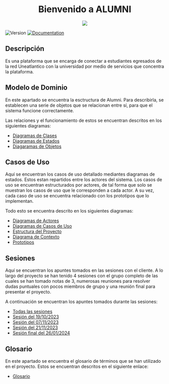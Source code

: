 <h1 align="center">Bienvenido a ALUMNI </h1>
<div align="center">
  <image src="./Imágenes/Logo.png" align="center">
</div>
<p>
  <img alt="Version" src="https://img.shields.io/badge/version-1.0-blue.svg?cacheSeconds=2592000" />
  <a href="empty" target="_blank">
    <img alt="Documentation" src="https://img.shields.io/badge/documentation-yes-brightgreen.svg" />
  </a>
</p>

## Descripción

Es una plataforma que se encarga de conectar a estudiantes egresados de la red Uneatlantico con la universidad por medio de servicios que concentra la plataforma.

## Modelo de Dominio
  En este apartado se encuentra la esctructura de Alumni. Para describirla, se establecen una serie de objetos que se relacionan entre sí, para que el sistema funcione correctamente. 
  
  Las relaciones y el funcionamiento de estos se encuentran descritos en los siguientes diagramas:

  - [Diagramas de Clases](/Modelo_de_Dominio/Diagramas_de_Clases/)
  - [Diagramas de Estados](/Modelo_de_Dominio/Diagramas_de_Estado/)
  - [Diagaramas de Objetos](/Modelo_de_Dominio/Diagramas_de_Objetos/)

## Casos de Uso

  Aquí se encuentran los casos de uso detallado mediantes diagramas de estados. Estos estan repartidos entre los actores del sistema. Los casos de uso se encuentran estructurados por actores, de tal forma que solo se muestran los casos de uso que le corresponden a cada actor. A su vez, cada caso de uso se encuentra relacionado con los prototipos que lo implementan. 
  
  Todo esto se encuentra descrito en los siguientes diagramas:

  - [Diagramas de Actores](/Caso_de_Uso/Actores/)
  - [Diagramas de Casos de Uso](/Caso_de_Uso/Casos_de_Uso/)
  - [Estructura del Proyecto](/Caso_de_Uso/Estructura/)
  - [Diagrama de Contexto](/Caso_de_Uso/Contexto/)
  - [Prototipos](/Caso_de_Uso/Prototipos/)

## Sesiones

  Aquí se encuentran los apuntes tomados en las sesiones con el cliente. A lo largo del proyecto se han tenido 4 sesiones con el grupo completo de las cuales se han tomado notas de 3, numerosas reuniones para resolver dudas puntuales con pocos miembros de grupo y una reunión final para presentar el proyecto. 
  
  A continuación se encuentran los apuntes tomados durante las sesiones:

  - [Todas las sesiones](/Sesiones/)
  - [Sesión del 19/10/2023](/Sesiones/19-10-2023)
  - [Sesión del 07/11/2023](/Sesiones/07-11-2023)
  - [Sesión del 21/11/2023](/Sesiones/21-11-2023)
  - [Sesión final del 26/01/2024](/Sesiones/26-01-2024/Apuntes%20de%20la%20evaluación%20final.md)

 ## Glosario
  En este apartado se encuentra el glosario de términos que se han utilizado en el proyecto. Estos se encuentran descritos en el siguiente enlace:

  - [Glosario](/Glosario/)

